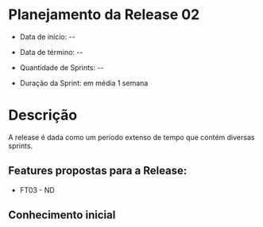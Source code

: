 # Planejamento da Release 02

* Data de início: --
* Data de término: --

* Quantidade de Sprints: --
* Duração da Sprint: em média 1 semana


# Descrição
A release é dada como um período extenso de tempo que contém diversas sprints.

## Features propostas para a Release:

* FT03 - ND


## Conhecimento inicial

